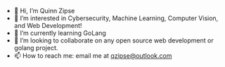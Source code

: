 - 👋 Hi, I’m Quinn Zipse
- 👀 I’m interested in Cybersecurity, Machine Learning, Computer Vision, and Web Development!
- 🌱 I’m currently learning GoLang 
- 💞️ I’m looking to collaborate on any open source web development or golang project.
- 📫 How to reach me: email me at qzipse@outlook.com

<!---
quinnzipse/quinnzipse is a ✨ special ✨ repository because its `README.md` (this file) appears on your GitHub profile.
You can click the Preview link to take a look at your changes.
--->
